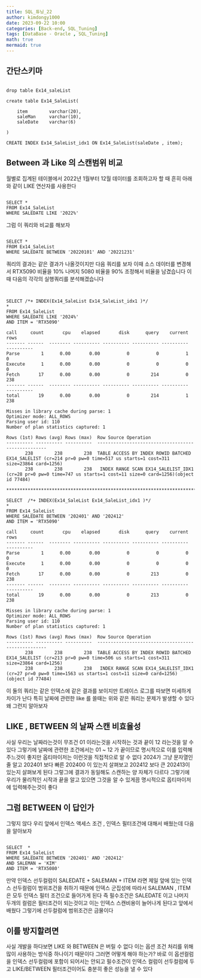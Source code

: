 ```yaml
---
title: SQL_튜닝_22
author: kimdongy1000
date: 2023-09-22 10:00
categories: [Back-end, SQL_Tuning]
tags: [DataBase - Oracle , SQL_Tuning]
math: true
mermaid: true
---
```



## 간단스키마 

```

drop table Ex14_saleList

create table Ex14_SaleList(

    item        varchar(20),
    saleMan     varchar(10),
    saleDate    varchar(6)

)

CREATE INDEX Ex14_SaleList_idx1 ON Ex14_SaleList(saleDate , item);

```

## Between 과 Like 의 스캔범위 비교
월별로 집계된 테이블에서 2022년 1월부터 12월 데이터를 조회하고자 할 때 흔히 아래와 같이 LIKE 연산자를 사용한다 

```

SELECT * 
FROM Ex14_SaleList
WHERE SALEDATE LIKE '2022%'

```

그럼 이 쿼리와 비교를 해보자 

```

SELECT * 
FROM Ex14_SaleList
WHERE SALEDATE BETWEEN '20220101' AND '20221231'

```

쿼리의 결과는 같은 결과가 나올것이지만 다음 쿼리를 보자 이때 소스 데이터를 변경해서 RTX5090 비율을 10% 나머지 5080 비율을 90% 조정해서 비율을 남겼습니다 이때 다음의 각각의 실행쿼리를 분석해겠습니다 




## 

```

SELECT /*+ INDEX(Ex14_SaleList Ex14_SaleList_idx1 )*/
*
FROM Ex14_SaleList
WHERE SALEDATE LIKE '2024%'
AND ITEM = 'RTX5090'

call     count       cpu    elapsed       disk      query    current        rows
------- ------  -------- ---------- ---------- ---------- ----------  ----------
Parse        1      0.00       0.00          0          0          1           0
Execute      1      0.00       0.00          0          0          0           0
Fetch       17      0.00       0.00          0        214          0         238
------- ------  -------- ---------- ---------- ---------- ----------  ----------
total       19      0.00       0.00          0        214          1         238

Misses in library cache during parse: 1
Optimizer mode: ALL_ROWS
Parsing user id: 110
Number of plan statistics captured: 1

Rows (1st) Rows (avg) Rows (max)  Row Source Operation
---------- ---------- ----------  ---------------------------------------------------
       238        238        238  TABLE ACCESS BY INDEX ROWID BATCHED EX14_SALELIST (cr=214 pr=0 pw=0 time=517 us starts=1 cost=311 size=23864 card=1256)
       238        238        238   INDEX RANGE SCAN EX14_SALELIST_IDX1 (cr=28 pr=0 pw=0 time=747 us starts=1 cost=11 size=0 card=1256)(object id 77484)

********************************************************************************

SELECT  /*+ INDEX(Ex14_SaleList Ex14_SaleList_idx1 )*/
*
FROM Ex14_SaleList
WHERE SALEDATE BETWEEN '202401' AND '202412'
AND ITEM = 'RTX5090'

call     count       cpu    elapsed       disk      query    current        rows
------- ------  -------- ---------- ---------- ---------- ----------  ----------
Parse        1      0.00       0.00          0          0          0           0
Execute      1      0.00       0.00          0          0          0           0
Fetch       17      0.00       0.00          0        213          0         238
------- ------  -------- ---------- ---------- ---------- ----------  ----------
total       19      0.00       0.00          0        213          0         238

Misses in library cache during parse: 1
Optimizer mode: ALL_ROWS
Parsing user id: 110
Number of plan statistics captured: 1

Rows (1st) Rows (avg) Rows (max)  Row Source Operation
---------- ---------- ----------  ---------------------------------------------------
       238        238        238  TABLE ACCESS BY INDEX ROWID BATCHED EX14_SALELIST (cr=213 pr=0 pw=0 time=506 us starts=1 cost=311 size=23864 card=1256)
       238        238        238   INDEX RANGE SCAN EX14_SALELIST_IDX1 (cr=27 pr=0 pw=0 time=1563 us starts=1 cost=11 size=0 card=1256)(object id 77484)

```
이 둘의 쿼리는 같은 인덱스에 같은 결과를 보이지만 트레이스 로그를 따보면 미세하게 차이가 난다 특히 날짜에 관련한 like 를 쓸때는 위와 같은 쿼리는 문제가 발생할 수 있다 왜 그런지 알아보자 

## LIKE , BETWEEN 의 날짜 스캔 비효율성
사실 우리는 날짜라는것이 무조건 01 이라는것을 시작하는 것과 끝이 12 라는것을 알 수 있다 그렇기에 날짜에 관련한 조건에서는 01 ~ 12 가 끝이므로 명시적으로 이를 입력해주느것이 좋지만 옵티마이저는 이런것을 직접적으로 알 수 없다 2024가 그냥 문자열인줄 알고 202401 보다 빠른 202400 이 있는지 살펴보고 202412 보다 큰 202413이 있는지 살펴보게 된다 그렇그에 
결과가 동일해도 스캔하는 양 자체가 다르다 그렇기에 우리가 물리적인 시작과 끝을 알고 있으면 그것을 알 수 있게끔 명시적으로 옵티마이저에 입력해주는것이 좋다 

## 그럼 BETWEEN 이 답인가 
그렇지 않다 우리 앞에서 인덱스 액세스 조건 , 인덱스 필터조건에 대해서 배웠는데 다음을 알아보자 

```

SELECT  * 
FROM Ex14_SaleList
WHERE SALEDATE BETWEEN '202401' AND '202412'
AND SALEMAN = 'KIM'
AND ITEM = 'RTX5080'

```

만약 인덱스 선두컬럼이 SALEDATE + SALEMAN + ITEM 라면 제일 앞에 있는 인덱스 선두컬럼이 범위조건을 취하기 때문에 인덱스 군집성에 따라서 SALEMAN , ITEM 은 모두 인덱스 필터 조건으로 들어가게 된다 즉 필수조건은 SALEDATE 이고 나머지 두개의 컬럼은 필터조건이 되는것이고 이는 인덱스 스캔비용이 늘어나게 된다고 앞에서 배웠다 그렇기에 선두컬럼에 범위조건은 금물이다 

## 이를 방지할려면
사실 개발을 하다보면 LIKE 와 BETWEEN 은 버릴 수 없다 이는 옵션 조건 처리를 위해 많이 사용하는 방식중 하나이기 때문이다 그러면 어떻게 해야 하는가? 
바로 이 옵션컬럼을 인덱스 선두컬럼에 포함이 되어서는 안되고 필수조건이 인덱스 컬럼이 선두컬럼에 두고 LIKE/BETWEEN 필터조건이어도 충분히 좋은 성능을 낼 수 있다 